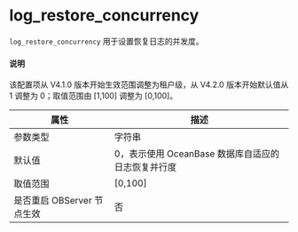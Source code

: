 # log_restore_concurrency

`log_restore_concurrency` 用于设置恢复日志的并发度。

<main id="notice" type='explain'>
  <h4>说明</h4>
  <p>该配置项从 V4.1.0 版本开始生效范围调整为租户级，从 V4.2.0 版本开始默认值从 1 调整为 0；取值范围由 [1,100] 调整为 [0,100]。</p>
</main>

| **属性** | **描述** |
| --- | --- |
| 参数类型 | 字符串 |
| 默认值 | 0，表示使用 OceanBase 数据库自适应的日志恢复并行度 |
| 取值范围 | \[0,100] |
| 是否重启 OBServer 节点生效 | 否 |